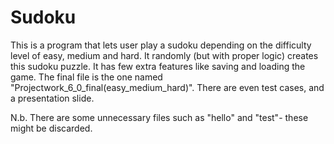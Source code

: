 # Sudoku
This is a program that lets user play a sudoku depending on the difficulty level of easy, medium and hard. 
It randomly (but with proper logic) creates this sudoku puzzle.
It has few extra features like saving and loading the game.
The final file is the one named "Projectwork_6_0_final(easy_medium_hard)".
There are even test cases, and a presentation slide.

N.b. There are some unnecessary files such as "hello" and "test"- these might be discarded.
